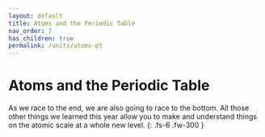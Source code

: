 ```yaml
---
layout: default
title: Atoms and the Periodic Table
nav_order: 7
has_children: true
permalink: /units/atoms-pt
---
```


# Atoms and the Periodic Table
As we race to the end, we are also going to race to the bottom.
All those other things we learned this year allow you to make and understand things on the atomic scale at a whole new level.
{: .fs-6 .fw-300 }
